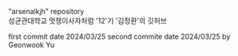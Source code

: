 "arsenalkjh" repository  
성균관대학교 멋쟁이사자처럼 '12'기 '김정환'의 깃허브

first commit date 2024/03/25
second commite date 2024/03/25 by Geonwook Yu
